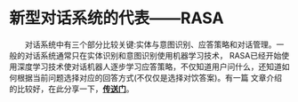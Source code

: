 # 新型对话系统的代表——RASA  
&emsp;&emsp;对话系统中有三个部分比较关键:实体与意图识别、应答策略和对话管理。一般的对话系统通常只在实体识别和意图识别使用机器学习技术，
RASA已经开始使用深度学习技术使对话机器人逐步学习应答策略，不仅知道用户问什么，还知道如何根据当前问题选择对应的回答方式(不仅仅是选择对饮答案)。有一篇
文章介绍的比较好，在此分享一下，[**传送门**](https://www.jianshu.com/p/ad11f5815447)。
